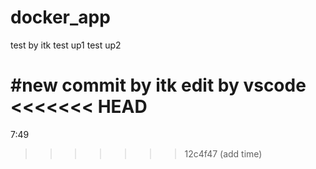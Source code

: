 # docker_app
test by itk
test up1
test up2

#new commit by itk
edit by vscode
<<<<<<< HEAD
=======
7:49
>>>>>>> 12c4f47 (add time)
